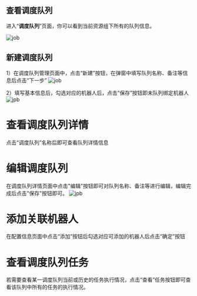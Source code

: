 ## 查看调度队列
进入“**调度队列**”页面，你可以看到当前资源组下所有的队列信息。

![job](https://docimages.blob.core.chinacloudapi.cn/images/Console/queue/调度队列首页.png)

## 新建调度队列
1）在调度队列管理页面中，点击“新建”按钮，在弹窗中填写队列名称、备注等信息后点击“下一步”
![job](https://docimages.blob.core.chinacloudapi.cn/images/Console/queue/%E6%96%B0%E5%BB%BA%E8%B0%83%E5%BA%A6%E9%98%9F%E5%88%97-1.png)


2）填写基本信息后，勾选对应的机器人后，点击“保存”按钮即未队列绑定机器人
![jpb](https://docimages.blob.core.chinacloudapi.cn/images/Console/queue/%E6%96%B0%E5%BB%BA%E8%B0%83%E5%BA%A6%E9%98%9F%E5%88%97-2.png)

# 查看调度队列详情
点击“调度队列”名称后即可查看队列详情信息

# 编辑调度队列

在调度队列详情页面中点击"编辑"按钮即可对队列名称、备注等进行编辑，编辑完成后点击"保存"按钮即可。
![jpb](https://docimages.blob.core.chinacloudapi.cn/images/Console/queue/%E7%BC%96%E8%BE%91%E8%B0%83%E5%BA%A6%E9%98%9F%E5%88%97.png)


# 添加关联机器人
在配置信息页面中点击“添加”按钮后勾选对应可添加的机器人后点击“确定”按钮






# 查看调度队列任务
若需要查看某一调度队列当前或历史的任务执行情况，点击“查看”任务按钮即可查看该队列中所有的任务的执行情况。

